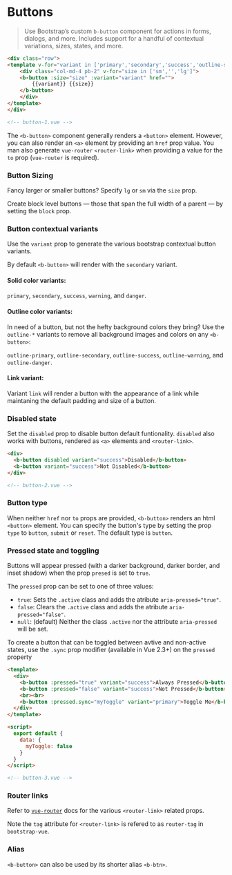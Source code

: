 # Buttons

>  Use Bootstrap’s custom `b-button` component for actions in forms, dialogs, and more.
   Includes support for a handful of contextual variations, sizes, states, and more.

```html
<div class="row">
<template v-for="variant in ['primary','secondary','success','outline-success','warning','danger','link']">
    <div class="col-md-4 pb-2" v-for="size in ['sm','','lg']">
    <b-button :size="size" :variant="variant" href="">
        {{variant}} {{size}}
    </b-button>
    </div>
</template>
</div>

<!-- button-1.vue -->
```

The `<b-button>` component generally renders a `<button>` element. However, you can also
render an `<a>` element by providing an `href` prop value. You man also generate
`vue-router` `<router-link>` when providing a value for the `to` prop (`vue-router`
is  required).

### Button Sizing
Fancy larger or smaller buttons? Specify `lg` or `sm` via the `size` prop.

Create block level buttons — those that span the full width of a parent — by
setting the `block` prop.

### Button contextual variants
Use the `variant` prop to generate the various bootstrap contextual button variants.

By default `<b-button>` will render with the `secondary` variant.

#### Solid color variants:
`primary`, `secondary`, `success`, `warning`, and `danger`.

#### Outline color variants:
In need of a button, but not the hefty background colors they bring? Use the 
`outline-*` variants to remove all background images and colors on any `<b-button>`:

`outline-primary`, `outline-secondary`, `outline-success`, `outline-warning`,
and `outline-danger`.

#### Link variant:
Variant `link` will render a button with the appearance of a link while maintaning the
default padding and size of a button.

### Disabled state
Set the `disabled` prop to disable button default funtionality. `disabled` also 
works with buttons, rendered as `<a>` elements and `<router-link>`.

```html
<div>
  <b-button disabled variant="success">Disabled</b-button>
  <b-button variant="success">Not Disabled</b-button>
</div>

<!-- button-2.vue -->
```

### Button type
When neither `href` nor `to` props are provided, `<b-button>` renders an html `<button>`
element.  You can specify the button's type by setting the prop `type` to `button`,
`submit` or `reset`.  The default type is `button`.

### Pressed state and toggling
Buttons will appear pressed (with a darker background, darker border, and inset shadow)
when the prop `presed` is set to `true`.

The `pressed` prop can be set to one of three values:
- `true`: Sets the `.active` class and adds the atribute `aria-pressed="true"`.
- `false`: Clears the `.active` class and adds the atribute `aria-pressed="false"`.
- `null`: (default) Neither the class `.active` nor the attribute `aria-pressed` will be set.

To create a button that can be toggled between avtive and non-active states, use
the `.sync` prop modifier (available in Vue 2.3+) on the `pressed` property

```html
<template>
  <div>
    <b-button :pressed="true" variant="success">Always Pressed</b-button>
    <b-button :pressed="false" variant="success">Not Pressed</b-button>
    <br><br>
    <b-button :pressed.sync="myToggle" variant="primary">Toggle Me</b-button>
  </div>
</template>

<script>
  export default {
    data: {
      myToggle: false
    }
  }
</script>

<!-- button-3.vue -->
```

### Router links
Refer to [`vue-router`](https://router.vuejs.org/) docs for the various `<router-link>` related props.

Note the `tag` attribute for `<router-link>` is refered to as `router-tag` in `bootstrap-vue`.

### Alias
`<b-button>` can also be used by its shorter alias `<b-btn>`.
